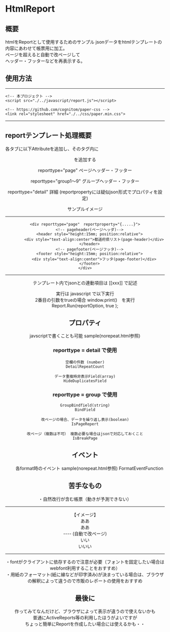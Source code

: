 # HtmlReport
## 概要 
htmlをReportとして使用するためのサンプル
jsonデータをhtmlテンプレートの内容にあわせて帳票用に加工。  
ページを超えると自動で改ページして  
ヘッダー・フッターなどを再表示する。  

## 使用方法
***    
    <!-- 本プロジェクト -->
    <script src="./../javascript/report.js"></script>

    <!-- https://github.com/cognitom/paper-css -->
    <link rel="stylesheet" href="./../css/paper.min.css">
***

## reportテンプレート処理概要  
各タブに以下Attributeを追加し、そのタグ内に<header><footer>を追加する

reporttype="page"       ページヘッダー・フッター

reporttype="group1～9"  グループヘッダー・フッター

reporttype="detail"     詳細
(reportpropertyには疑似json形式でプロパティを設定)

サンプルイメージ
***
    <div reporttype="page"　reportproperty="{.....}">
        <!-- pageheader(ページヘッダ)-->
        <header style="height:15mm; position:relative">
            <div style="text-align:center">都道府県リスト(page-header)</div>
        </header>
        <!-- pagefooter(ページフッタ)-->
        <footer style="height:15mm; position:relative">
            <div style="text-align:center">フッタ(page-footer)</div>
        </footer>
    </div>
***

テンプレート内でjsonとの連動項目は [[xxx]] で記述

実行は javascript で以下実行  
2番目の引数をtrueの場合 window.print()　を実行  
Report.Run(reportOption, true );  

## プロパティ
javscriptで書くことも可能 sample(norepeat.html参照) 
### reporttype = detail で使用    
    空欄の件数 (number)
    DetailRepeatCount

    データ重複時非表示Field(array)
    HideDuplicatesField

### reporttype = group で使用
    GroupBindfield(string)
    BindField

    改ページの場合、データを繰り返し表示(boolean)
    IsPageRepert

    改ページ（複数は不可） 複数必要な場合はjsonで対応しておくこと
    IsBreakPage

## イベント
　　各format時のイベント sample(norepeat.html参照)
    FormatEventFunction  

## 苦手なもの
・自然改行が含む帳票（動きが予測できない）
***
【イメージ】  
ああ  
ああ  
---- (自動で改ページ)  
いい  
いいい  
***  
・fontがクライアントに依存するので注意が必要（フォントを固定したい場合はwebfont利用することをおすすめ）  
・用紙のフォーマット(紙に線などが印字済み)が決まっている場合は、ブラウザの解釈によって違うので市販のレポートの使用をおすすめ  

## 最後に
作ってみてなんだけど、ブラウザによって表示が違うので使えないかも  
普通にActiveReports等の利用したほうがよいですが  
ちょっと簡単にReportを作成したい場合には使えるかも・・  
